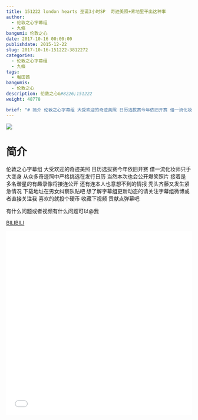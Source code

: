 ```yaml
---
title: 151222 london hearts 圣诞3小时SP  奇迹美照+背地里干出这种事
author: 
  - 伦敦之心字幕组
  - 九條
bangumi: 伦敦之心
date: 2017-10-16 00:00:00
publishdate: 2015-12-22
slug: 2017-10-16-151222-3812272
categories: 
  - 伦敦之心字幕组
  - 九條
tags: 
  - 堀田茜
bangumis: 
  - 伦敦之心
description: 伦敦之心&#8226;151222
weight: 48778

brief: "# 简介 伦敦之心字幕组 大受欢迎的奇迹美照 日历选拔赛今年依旧开赛 借一流化妆师只手大变身 从众多奇迹照中严格挑选在发行日历 当然本次也会公开爆笑照片 接着是 多名谐星的有趣录像将接连公开 还有连本人也意想不到的情报 秃头齐藤又发生紧急情况 下载地址在男女纠察队贴吧 想了解字幕组更新动态的请关注字幕组微博或者直接关注我 喜欢的就投个硬币 收藏下视频 贡献点弹幕吧 有什么问题或者视频有什么问题可以@我"
---
```


![](https://i.imgur.com/1AoFXZV.jpg)

# 简介  
伦敦之心字幕组 大受欢迎的奇迹美照 日历选拔赛今年依旧开赛 借一流化妆师只手大变身 从众多奇迹照中严格挑选在发行日历 当然本次也会公开爆笑照片     接着是 多名谐星的有趣录像将接连公开 还有连本人也意想不到的情报 秃头齐藤又发生紧急情况 下载地址在男女纠察队贴吧 想了解字幕组更新动态的请关注字幕组微博或者直接关注我 喜欢的就投个硬币 收藏下视频 贡献点弹幕吧


有什么问题或者视频有什么问题可以@我




  [BILIBILI](https://www.bilibili.com/video/av3812272/)


<div class="vcontainer">  <iframe class='video' src="//www.bilibili.com/blackboard/player.html?aid=3812272" width="100%" height="500" frameborder="0" allowfullscreen="allowfullscreen"></iframe></div>
